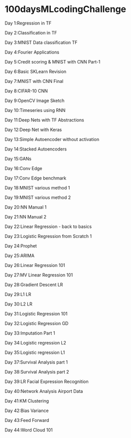 # 100daysMLcodingChallenge

Day 1:Regression in TF

Day 2:Classification in TF

Day 3:MNIST Data classification TF

Day 4:Fourier Applications

Day 5:Credit scoring & MNIST with CNN Part-1

Day 6:Basic SKLearn Revision

Day 7:MNIST with CNN Final

Day 8:CIFAR-10 CNN

Day 9:OpenCV Image Sketch

Day 10:Timeseries using RNN

Day 11:Deep Nets with TF Abstractions

Day 12:Deep Net with Keras

Day 13:Simple Autoencoder without activation

Day 14:Stacked Autoencoders

Day 15:GANs

Day 16:Conv Edge

Day 17:Conv Edge benchmark

Day 18:MNIST various method 1

Day 19:MNIST various method 2

Day 20:NN Manual 1

Day 21:NN Manual 2

Day 22:Linear Regression - back to basics

Day 23:Logistic Regression from Scratch 1

Day 24:Prophet

Day 25:ARIMA

Day 26:Linear Regression 101

Day 27:MV Linear Regression 101

Day 28:Gradient Descent LR

Day 29:L1 LR

Day 30:L2 LR

Day 31:Logistic Regression 101

Day 32:Logistic Regression GD

Day 33:Imputation Part 1

Day 34:Logistic regression L2

Day 35:Logistic regression L1

Day 37:Survival Analysis part 1

Day 38:Survival Analysis part 2

Day 39:LR Facial Expression Recognition

Day 40:Network Analysis Airport Data

Day 41:KM Clustering

Day 42:Bias Variance

Day 43:Feed Forward

Day 44:Word Cloud 101
